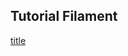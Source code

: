 ## Tutorial Filament




[title](https://www.youtube.com/watch?v=-0iiJoDRy9I&list=PLVj5uXWMQ4cwfPtMfRFll3oYl_6BnpPko&index=2)
